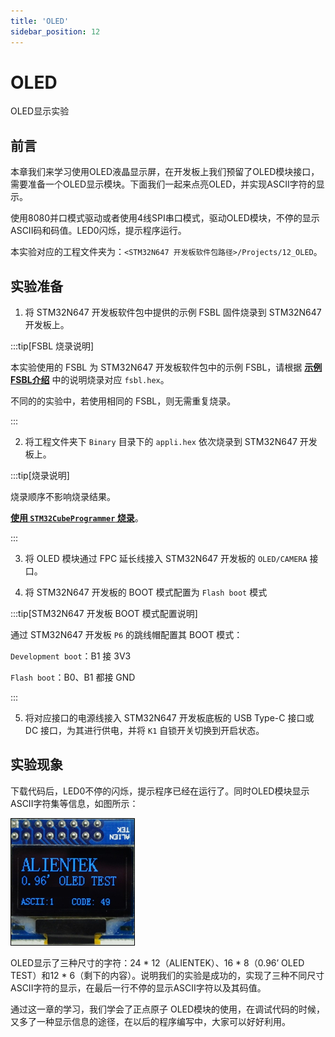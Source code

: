 ```yaml
---
title: 'OLED'
sidebar_position: 12
---
```


# OLED

OLED显示实验

## 前言

本章我们来学习使用OLED液晶显示屏，在开发板上我们预留了OLED模块接口，需要准备一个OLED显示模块。下面我们一起来点亮OLED，并实现ASCII字符的显示。

使用8080并口模式驱动或者使用4线SPI串口模式，驱动OLED模块，不停的显示ASCII码和码值。LED0闪烁，提示程序运行。

本实验对应的工程文件夹为：`<STM32N647 开发板软件包路径>/Projects/12_OLED`。

## 实验准备

1. 将 STM32N647 开发板软件包中提供的示例 FSBL 固件烧录到 STM32N647 开发板上。

:::tip[FSBL 烧录说明]

本实验使用的 FSBL 为 STM32N647 开发板软件包中的示例 FSBL，请根据 [**示例 FSBL介绍**](../start-guide/software-package/software-package.md#fsbl) 中的说明烧录对应 `fsbl.hex`。

不同的的实验中，若使用相同的 FSBL，则无需重复烧录。

:::

2. 将工程文件夹下 `Binary` 目录下的 `appli.hex` 依次烧录到 STM32N647 开发板上。

:::tip[烧录说明]

烧录顺序不影响烧录结果。

[**使用 `STM32CubeProgrammer` 烧录**](../start-guide/start-development/step-by-step.md#step-3-使用-stm32cubeprogrammer-烧录)。

:::

3. 将 OLED 模块通过 FPC 延长线接入 STM32N647 开发板的 `OLED/CAMERA` 接口。

4. 将 STM32N647 开发板的 BOOT 模式配置为 `Flash boot` 模式

:::tip[STM32N647 开发板 BOOT 模式配置说明]

通过 STM32N647 开发板 `P6` 的跳线帽配置其 BOOT 模式：

`Development boot`：B1 接 3V3

`Flash boot`：B0、B1 都接 GND

:::

5. 将对应接口的电源线接入 STM32N647 开发板底板的 USB Type-C 接口或 DC 接口，为其进行供电，并将 `K1` 自锁开关切换到开启状态。

## 实验现象

下载代码后，LED0不停的闪烁，提示程序已经在运行了。同时OLED模块显示ASCII字符集等信息，如图所示： 

![img](./img/10.png)

OLED显示了三种尺寸的字符：24 * 12（ALIENTEK）、16 * 8（0.96’ OLED TEST）和12 * 6（剩下的内容）。说明我们的实验是成功的，实现了三种不同尺寸ASCII字符的显示，在最后一行不停的显示ASCII字符以及其码值。

通过这一章的学习，我们学会了正点原子 OLED模块的使用，在调试代码的时候，又多了一种显示信息的途径，在以后的程序编写中，大家可以好好利用。